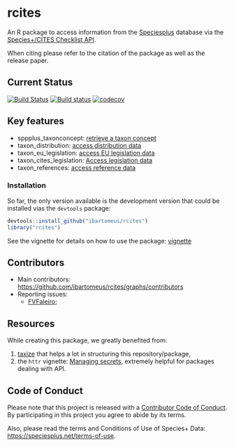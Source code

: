 # rcites

An R package to access information from the [Speciesplus](https://speciesplus.net/) database via the [Species+/CITES Checklist API](https://api.speciesplus.net/documentation/v1.html).

When citing please refer to the citation of the package as well as the release paper.


## Current Status

[![Build Status](https://travis-ci.org/ibartomeus/rcites.svg?branch=master)](https://travis-ci.org/ibartomeus/rcites)
[![Build status](https://ci.appveyor.com/api/projects/status/xrnpjvfwbhehhrfc/branch/master?svg=true)](https://ci.appveyor.com/project/KevCaz/rcites-v5385/branch/master)
[![codecov](https://codecov.io/gh/ibartomeus/rcites/branch/master/graph/badge.svg)](https://codecov.io/gh/ibartomeus/rcites)


## Key features

- sppplus_taxonconcept: [retrieve a taxon concept](https://api.speciesplus.net/documentation/v1/taxon_concepts/index.html)
- taxon_distribution: [access distribution data](https://api.speciesplus.net/documentation/v1/distributions/index.html)
- taxon_eu_legislation: [access EU legislation data](https://api.speciesplus.net/documentation/v1/eu_legislation/index.html)
- taxon_cites_legislation: [Access legislation data](https://api.speciesplus.net/documentation/v1/cites_legislation/index.html)
- taxon_references: [access reference data](https://api.speciesplus.net/documentation/v1/references/index.html)


### Installation

So far, the only version available is the development version that could be
installed vias the `devtools` package:

```R
devtools::install_github("ibartomeus/rcites")
library("rcites")
```

See the vignette for details on how to use the package: [vignette](https://ibartomeus.github.io/rcites/articles/rcites-vignette.html)


## Contributors

- Main contributors: https://github.com/ibartomeus/rcites/graphs/contributors
- Reporting issues:
  - [FVFaleiro](https://github.com/FVFaleiro);


## Resources

While creating this package, we greatly benefited from:

1. [taxize](https://github.com/ropensci/taxize) that helps a lot in structuring this repository/package,
2. the `httr` vignette: [Managing secrets](https://cran.r-project.org/web/packages/httr/vignettes/secrets.html), extremely helpful for packages dealing with API.



## Code of Conduct

Please note that this project is released with a [Contributor Code of Conduct](CONDUCT.md).
By participating in this project you agree to abide by its terms.

Also, please read the terms and Conditions of Use of Species+ Data:
https://speciesplus.net/terms-of-use.
